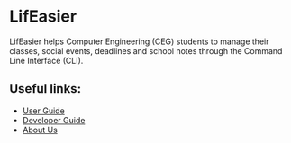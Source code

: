 # LifEasier

LifEasier helps Computer Engineering (CEG) students to manage their classes, social events, deadlines and school notes
 through the Command Line Interface (CLI).
 
 
## Useful links:
* [User Guide](https://ay2021s1-cs2113t-w13-4.github.io/tp/UserGuide)
* [Developer Guide](https://ay2021s1-cs2113t-w13-4.github.io/tp/DeveloperGuide)
* [About Us](AboutUs.md)
